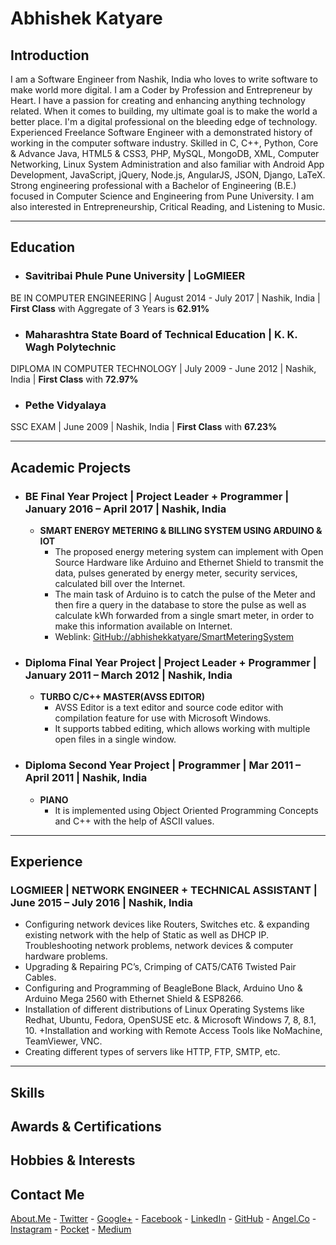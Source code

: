 # Abhishek Katyare

## __Introduction__
I am a Software Engineer from Nashik, India who loves to write software to make world more digital. I am a Coder by Profession and Entrepreneur by Heart. I have a passion for creating and enhancing anything technology related. When it comes to building, my ultimate goal is to make the world a better place. I'm a digital professional on the bleeding edge of technology. Experienced Freelance Software Engineer with a demonstrated history of working in the computer software industry. Skilled in C, C++, Python, Core & Advance Java, HTML5 & CSS3, PHP, MySQL, MongoDB, XML, Computer Networking, Linux System Administration and also familiar with Android App Development, JavaScript, jQuery, Node.js, AngularJS, JSON, Django, LaTeX. Strong engineering professional with a Bachelor of Engineering (B.E.) focused in Computer Science and Engineering from Pune University. I am also interested in Entrepreneurship, Critical Reading, and Listening to Music.

----------

## __Education__
+ ### Savitribai Phule Pune University | LoGMIEER
BE IN COMPUTER ENGINEERING | August 2014 - July 2017 | Nashik, India | **First Class** with Aggregate of 3 Years is **62.91%**
+ ### Maharashtra State Board of Technical Education | K. K. Wagh Polytechnic
DIPLOMA IN COMPUTER TECHNOLOGY | July 2009 - June 2012 | Nashik, India | **First Class** with **72.97%**
+ ### Pethe Vidyalaya
SSC EXAM | June 2009 | Nashik, India | **First Class** with **67.23%**

----------

## __Academic Projects__
+ ### BE Final Year Project | Project Leader + Programmer | January 2016 – April 2017 | Nashik, India
  + **SMART ENERGY METERING & BILLING SYSTEM USING ARDUINO & IOT**
    + The proposed energy metering system can implement with Open Source Hardware like Arduino and Ethernet Shield to transmit the data, pulses generated by energy meter, security services, calculated bill over the Internet.
    + The main task of Arduino is to catch the pulse of the Meter and then fire a query in the database to store the pulse as well as calculate kWh forwarded from a single smart meter, in order to make this information available on Internet.
    + Weblink: [GitHub://abhishekkatyare/SmartMeteringSystem](https://github.com/abhishekkatyare/SmartMeteringSystem)

+ ### Diploma Final Year Project | Project Leader + Programmer | January 2011 – March 2012 | Nashik, India
  + **TURBO C/C++ MASTER(AVSS EDITOR)**
    + AVSS Editor is a text editor and source code editor with compilation feature for use with Microsoft Windows.
    + It supports tabbed editing, which allows working with multiple open files in a single window.

+ ### Diploma Second Year Project | Programmer | Mar 2011 – April 2011 | Nashik, India
  + **PIANO**
    + It is implemented using Object Oriented Programming Concepts and C++ with the help of ASCII values.

----------

## __Experience__
### LOGMIEER | NETWORK ENGINEER + TECHNICAL ASSISTANT | June 2015 – July 2016 | Nashik, India
+ Configuring network devices like Routers, Switches etc. & expanding existing network with the help of Static as well as DHCP IP. Troubleshooting network problems, network devices & computer hardware problems.
+ Upgrading & Repairing PC’s, Crimping of CAT5/CAT6 Twisted Pair Cables.
+ Configuring and Programming of BeagleBone Black, Arduino Uno & Arduino Mega 2560 with Ethernet Shield & ESP8266.
+ Installation of different distributions of Linux Operating Systems like Redhat, Ubuntu, Fedora, OpenSUSE etc. & Microsoft Windows 7, 8, 8.1, 10.
+Installation and working with Remote Access Tools like NoMachine, TeamViewer, VNC.
+ Creating different types of servers like HTTP, FTP, SMTP, etc.

----------

## __Skills__


## __Awards & Certifications__


## __Hobbies & Interests__


## __Contact Me__
[About.Me](https://about.me/abhishekkatyare) -
[Twitter](https://twitter.com/AbhishekKatyare) -
[Google+](https://plus.google.com/+AbhishekKatyare) -
[Facebook](https://www.facebook.com/KatyareAbhishek) -
[LinkedIn](http://www.linkedin.com/in/abhishekkatyare) -
[GitHub](https://github.com/abhishekkatyare) -
[Angel.Co](https://angel.co/abhishekkatyare) -
[Instagram](https://www.instagram.com/abhishekkatyare) -
[Pocket](https://getpocket.com/@abhishekkatyare) -
[Medium](https://medium.com/@abhishekkatyare)
